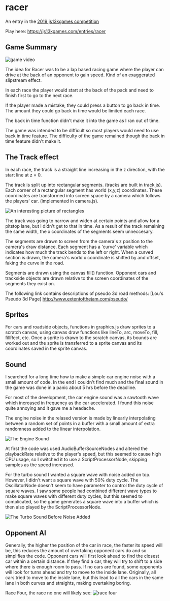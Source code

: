 # racer
An entry in the [2019 js13kgames competition](https://js13kgames.com/)

Play here: https://js13kgames.com/entries/racer


## Game Summary

![game video](https://raw.githubusercontent.com/jaammees/racer/master/media/racer.gif)

The idea for Racer was to be a lap based racing game where the player can drive at the back of an opponent to gain speed. Kind of an exaggerated slipstream effect.

In each race the player would start at the back of the pack and need to finish first to go to the next race.

If the player made a mistake, they could press a button to go back in time. The amount they could go back in time would be limited each race.

The back in time function didn't make it into the game as I ran out of time.  

The game was intended to be difficult so most players would need to use back in time feature. The difficulty of the game remained though the back in time feature didn't make it.


## The Track effect

In each race, the track is a straight line increasing in the z direction, with the start line at z = 0.

The track is split up into rectangular segments. (tracks are built in track.js). Each corner of a rectangular segment has world (x,y,z) coordinates. These coordinates are transformed into screen space by a camera which follows the players' car. (implemented in camera.js). 


![An interesting picture of rectangles](https://raw.githubusercontent.com/jaammees/racer/master/media/rectangles.png)


The track was going to narrow and widen at certain points and allow for a pitstop lane, but I didn't get to that in time. As a result of the track remaining the same width, the x coordinates of the segments seem unneccesary.

The segments are drawn to screen from the camera's z position to the camera's draw distance. Each segment has a 'curve' variable which indicates how much the track bends to the left or right. When a curved section is drawn, the camera's world x coordinate is shifted by and offset, faking the curve in the road. 

Segments are drawn using the canvas fill() function.
Opponent cars and trackside objects are drawn relative to the screen coordinates of the segments they exist on. 

The following link contains descriptions of pseudo 3d road methods:
[Lou's Pseudo 3d Page] http://www.extentofthejam.com/pseudo/

## Sprites
For cars and roadside objects, functions in graphics.js draw sprites to a scratch canvas, using canvas draw functions like lineTo, arc, moveTo, fill, fillRect, etc. Once a sprite is drawn to the scratch canvas, its bounds are worked out and the sprite is transferred to a sprite canvas and its coordinates saved in the sprite canvas.

## Sound 


I searched for a long time how to make a simple car engine noise with a small amount of code. In the end I couldn't find much and the final sound in the game was done in a panic about 5 hrs before the deadline.

For most of the development, the car engine sound was a sawtooth wave which increased in frequency as the car accelerated. I found this noise quite annoying and it gave me a headache.

The engine noise in the relased version is made by linearly interpolating between a random set of points in a buffer with a small amount of extra randomness added to the linear interpolation.

![The Engine Sound](https://raw.githubusercontent.com/jaammees/racer/master/media/enginesound.png)

At first the code was used AudioBufferSourceNodes and altered the playbackRate relative to the player's speed, but this seemed to cause high CPU usage, so I switched it to use a ScriptProcessorNode, skipping samples as the speed increased.

For the turbo sound I wanted a square wave with noise added on top. However, I didn't want a square wave with 50% duty cycle. The OscillatorNode doesn't seem to have parameter to control the duty cycle of square waves. I saw some people had combined different wave types to make square waves with different duty cycles, but this seemed to complicated, so the game generates a square wave into a buffer which is then also played by the ScriptProcessorNode.

![The Turbo Sound Before Noise Added](https://raw.githubusercontent.com/jaammees/racer/master/media/turbosound.png)

## Opponent AI
Generally, the higher the position of the car in race, the faster its speed will be, this reduces the amount of overtaking opponent cars do and so simplifies the code. Opponent cars will first look ahead to find the closest car within a certain distance. If they find a car, they will try to shift to a side where there is enough room to pass. If no cars are found, some opponents will look for turns ahead and try to move to the inside lane. Originally, all cars tried to move to the inside lane, but this lead to all the cars in the same lane in both curves and straights, making overtaking boring.


Race Four, the race no one will likely see:
![race four](https://raw.githubusercontent.com/jaammees/racer/master/media/racer.gif)




